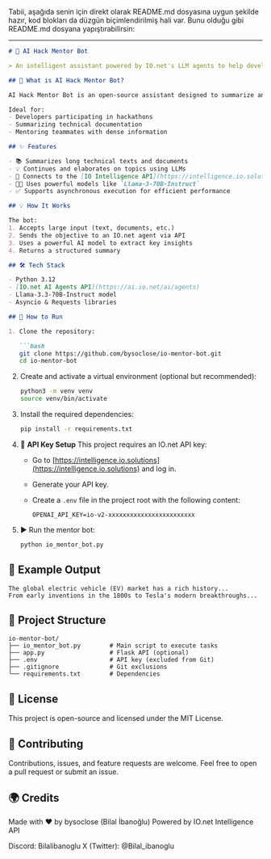 Tabii, aşağıda senin için direkt olarak README.md dosyasına uygun şekilde hazır, kod blokları da düzgün biçimlendirilmiş hali var. Bunu olduğu gibi README.md dosyana yapıştırabilirsin:

---

````markdown
# 🧠 AI Hack Mentor Bot

> An intelligent assistant powered by IO.net's LLM agents to help developers navigate complex information with clarity.

## 🚀 What is AI Hack Mentor Bot?

AI Hack Mentor Bot is an open-source assistant designed to summarize and analyze complex content such as documentation, research papers, or articles. It is built using the IO.net AI Agent infrastructure and runs on the Llama 3-70B Instruct model.

Ideal for:
- Developers participating in hackathons  
- Summarizing technical documentation  
- Mentoring teammates with dense information  

## ✨ Features

- 📚 Summarizes long technical texts and documents  
- 💡 Continues and elaborates on topics using LLMs  
- 🔗 Connects to the [IO Intelligence API](https://intelligence.io.solutions/)  
- 🧑‍💻 Uses powerful models like `Llama-3-70B-Instruct`  
- ✅ Supports asynchronous execution for efficient performance  

## 💡 How It Works

The bot:
1. Accepts large input (text, documents, etc.)  
2. Sends the objective to an IO.net agent via API  
3. Uses a powerful AI model to extract key insights  
4. Returns a structured summary  

## 🛠️ Tech Stack

- Python 3.12  
- [IO.net AI Agents API](https://ai.io.net/ai/agents)  
- Llama-3.3-70B-Instruct model  
- Asyncio & Requests libraries  

## 🔧 How to Run

1. Clone the repository:

   ```bash
   git clone https://github.com/bysoclose/io-mentor-bot.git
   cd io-mentor-bot
````

2. Create and activate a virtual environment (optional but recommended):

   ```bash
   python3 -m venv venv
   source venv/bin/activate
   ```

3. Install the required dependencies:

   ```bash
   pip install -r requirements.txt
   ```

4. 🔐 **API Key Setup**
   This project requires an IO.net API key:

   * Go to [https://intelligence.io.solutions](https://intelligence.io.solutions) and log in.
   * Generate your API key.
   * Create a `.env` file in the project root with the following content:

     ```
     OPENAI_API_KEY=io-v2-xxxxxxxxxxxxxxxxxxxxxxxx
     ```

5. ▶️ Run the mentor bot:

   ```bash
   python io_mentor_bot.py
   ```

## 📄 Example Output

```
The global electric vehicle (EV) market has a rich history...  
From early inventions in the 1800s to Tesla's modern breakthroughs...
```

## 📁 Project Structure

```
io-mentor-bot/
├── io_mentor_bot.py        # Main script to execute tasks
├── app.py                  # Flask API (optional)
├── .env                    # API key (excluded from Git)
├── .gitignore              # Git exclusions
└── requirements.txt        # Dependencies
```

## 🪪 License

This project is open-source and licensed under the MIT License.

## 🤝 Contributing

Contributions, issues, and feature requests are welcome.
Feel free to open a pull request or submit an issue.

## 🌍 Credits

Made with ❤️ by bysoclose (Bilal İbanoğlu)
Powered by IO.net Intelligence API

Discord: Bilalibanoglu
X (Twitter): @Bilal_ibanoglu

